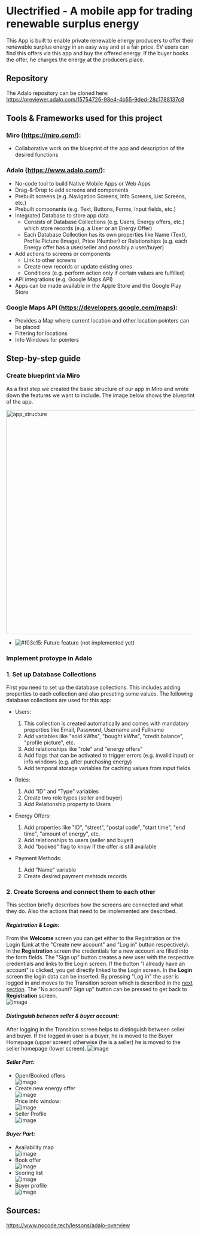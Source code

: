 # Ulectrified - A mobile app for trading renewable surplus energy

This App is built to enable private renewable energy producers to offer their renewable surplus energy in an easy way and at a fair price. EV users can find this offers via this app and buy the offered energy. If the buyer books the offer, he charges the energy at the producers place.

## Repository

The Adalo repository can be cloned here: https://previewer.adalo.com/15754726-98e4-4b55-9ded-28c1788137c8 

## Tools & Frameworks used for this project

### Miro (https://miro.com/):

- Collaborative work on the blueprint of the app and description of the desired functions

### Adalo (https://www.adalo.com/): 

- No-code tool to build Native Mobile Apps or Web Apps
- Drag-&-Drop to add screens and components
- Prebuilt screens (e.g. Navigation Screens, Info Screens, List Screens, etc.)
- Prebuilt components (e.g. Text, Buttons, Forms, Input fields, etc.)
- Integrated Database to store app data
    - Consists of Database Collections (e.g. Users, Energy offers, etc.) which store records (e.g. a User or an Energy Offer)
    - Each Database Collection has its own properties like Name (Text), Profile Picture (Image), Price (Number) or Relationships (e.g. each Energy offer has a user/seller and possibly a user/buyer)
- Add actions to screens or components
    - Link to other screens
    - Create new records or update existing ones
    - Conditions (e.g. perform action only if certain values are fulfilled)
- API integrations (e.g. Google Maps API)
- Apps can be made available in the Apple Store and the Google Play Store

### Google Maps API (https://developers.google.com/maps):
    
- Provides a Map where current location and other location pointers can be placed
- Filtering for locations
- Info Windows for pointers

## Step-by-step guide

### Create blueprint via Miro
As a first step we created the basic structure of our app in Miro and wrote down the features we want to include. The image below shows the blueprint of the app. 

<img width="597" alt="app_structure" src="https://user-images.githubusercontent.com/53949039/177563295-df998f85-fe06-445d-9ccc-9057e1b7ce57.png">

- ![#f03c15](https://via.placeholder.com/15/f03c15/f03c15.png): Future feature (not implemented yet)

### Implement protoype in Adalo

### 1. Set up Database Collections

First you need to set up the database collections. This includes adding properties to each collection and also preseting some values. The following database collections are used for this app:
  
  - Users: 
    1. This collection is created automatically and comes with mandatory properties like Email, Password, Username and Fullname
    2. Add variables like "sold kWhs", "bought kWhs", "credit balance", "profile picture", etc. 
    3. Add relationships like "role" and "energy offers"
    4. Add flags that can be activated to trigger errors (e.g. invalid input) or info windows (e.g. after purchasing energy)
    5. Add temporal storage variables for caching values from input fields
  
  - Roles:
    1. Add "ID" and "Type" variables
    2. Create two role types (seller and buyer)
    3. Add Relationship property to Users

  - Energy Offers:
    1. Add properties like "ID", "street", "postal code", "start time", "end time", "amount of energy", etc.
    2. Add relationships to users (seller and buyer)
    3. Add "booked" flag to know if the offer is still available
 
  - Payment Methods:
    1. Add "Name" variable
    2. Create desired payment mehtods records

### 2. Create Screens and connect them to each other

This section briefly describes how the screens are connected and what they do. Also the actions that need to be implemented are described.

#### *Registration & Login:* <br />
From the **Welcome** screen you can get either to the Registration or the Login (Link at the "Create new account" and "Log in" button respectively). In the **Registration** screen the credentials for a new account are filled into the form fields. The "Sign up" button creates a new user with the respective credentials and links to the Login screen. If the button "I already have an account" is clicked, you get directly linked to the Login screen. In the **Login** screen the login data can be inserted. By pressing "Log in" the user is logged in and moves to the Transition screen which is described in the [next section](#distinguish-between-seller--buyer-account).
The "No account? Sign up" button can be pressed to get back to **Registration** screen. <br />
![image](https://user-images.githubusercontent.com/53949039/177569553-e064694e-76b3-495e-95fd-39c3d7c21f57.png) <br />

#### *Distinguish between seller & buyer account:* 

After logging in the Transition screen helps to distinguish between seller and buyer. If the logged in user is a buyer, he is moved to the Buyer Homepage (upper screen) otherwise (he is a seller) he is moved to the seller homepage (lower screen).
![image](https://user-images.githubusercontent.com/53949039/177571500-d8ae0e75-b362-497c-a081-b4feb735ee65.png) <br />

#### *Seller Part:*

- Open/Booked offers <br />
![image](https://user-images.githubusercontent.com/53949039/177573913-349d563b-1981-4b55-80b5-00ce5114567b.png) <br />
- Create new energy offer <br />
![image](https://user-images.githubusercontent.com/53949039/177583874-ed1c2e46-6dec-43aa-85fe-600adb59833d.png) <br />
Price info window: <br />
![image](https://user-images.githubusercontent.com/53949039/177584555-1f6bfccd-46d0-4699-8933-47681255a9b2.png) <br /> 
- Seller Profile <br />
![image](https://user-images.githubusercontent.com/53949039/177580238-d45ef34e-7f11-4f5d-9be5-94e213c1c77f.png) <br />

#### *Buyer Part:*

- Availability map <br />
![image](https://user-images.githubusercontent.com/53949039/177575467-bd273d74-cd30-4192-a0cd-a5f33c5b2c89.png) <br />
- Book offer <br />
![image](https://user-images.githubusercontent.com/53949039/177584339-3bcc913c-b991-4d09-b038-ae7933dfa717.png) <br />
- Scoring list <br />
![image](https://user-images.githubusercontent.com/53949039/177574710-6758336b-2a70-4052-93f7-5e1986b97837.png) <br />
- Buyer profile <br />
![image](https://user-images.githubusercontent.com/53949039/177608977-2155dfb0-c67a-4649-be33-cd946be208dd.png) <br />


## Sources:
https://www.nocode.tech/lessons/adalo-overview
